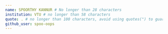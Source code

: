 ```yaml
---
name: SPOORTHY KANNUR # No longer than 28 characters
institution: VTU # no longer than 58 characters
quote: . # no longer than 100 characters, avoid using quotes(") to guarantee the format remains the same.
github_user: spoo-oops
---
```

